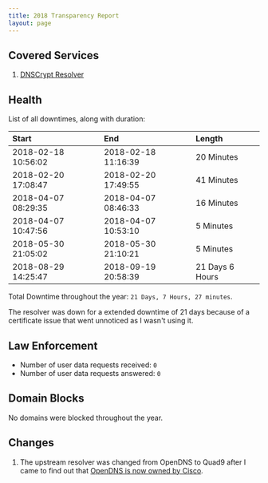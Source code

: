 ```yaml
---
title: 2018 Transparency Report
layout: page
---
```


## Covered Services

1. [DNSCrypt Resolver](/dnscrypt/)

## Health

List of all downtimes, along with duration:

| Start               | End                 | Length          |
| :------------------ | :------------------ | :-------------- |
| 2018-02-18 10:56:02 | 2018-02-18 11:16:39 | 20 Minutes      |
| 2018-02-20 17:08:47 | 2018-02-20 17:49:55 | 41 Minutes      |
| 2018-04-07 08:29:35 | 2018-04-07 08:46:33 | 16 Minutes      |
| 2018-04-07 10:47:56 | 2018-04-07 10:53:10 | 5 Minutes       |
| 2018-05-30 21:05:02 | 2018-05-30 21:10:21 | 5 Minutes       |
| 2018-08-29 14:25:47 | 2018-09-19 20:58:39 | 21 Days 6 Hours |

Total Downtime throughout the year: `21 Days, 7 Hours, 27 minutes`.

The resolver was down for a extended downtime of 21 days because of a certificate issue that went unnoticed as I wasn't using it.

## Law Enforcement

- Number of user data requests received: `0`
- Number of user data requests answered: `0`

## Domain Blocks

No domains were blocked throughout the year.

## Changes

1. The upstream resolver was changed from OpenDNS to Quad9 after I came to find out that [OpenDNS is now owned by Cisco][0].

[0]: https://github.com/DNSCrypt/dnscrypt-resolvers/issues/9
